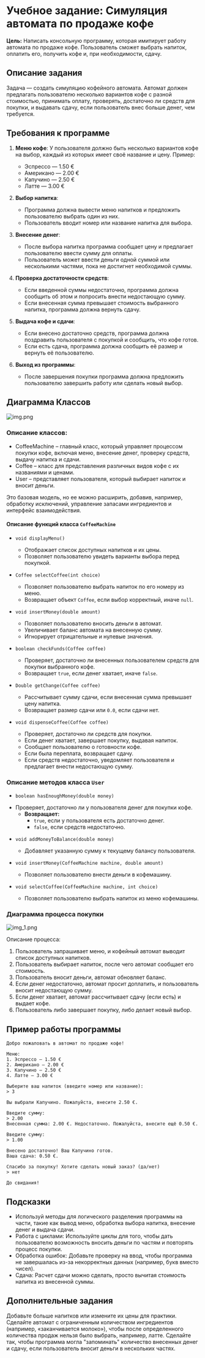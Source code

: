 # Учебное задание: Симуляция автомата по продаже кофе

**Цель:** Написать консольную программу, которая имитирует работу автомата по продаже кофе. Пользователь сможет выбрать напиток, оплатить его, получить кофе и, при необходимости, сдачу.

## Описание задания

 Задача — создать симуляцию кофейного автомата. Автомат должен предлагать пользователю несколько вариантов кофе с разной стоимостью, принимать оплату, проверять, достаточно ли средств для покупки, и выдавать сдачу, если пользователь внес больше денег, чем требуется.

## Требования к программе

1. **Меню кофе**: У пользователя должно быть несколько вариантов кофе на выбор, каждый из которых имеет своё название и цену. Пример:
    - Эспрессо — 1.50 €
    - Американо — 2.00 €
    - Капучино — 2.50 €
    - Латте — 3.00 €

2. **Выбор напитка**:
    - Программа должна вывести меню напитков и предложить пользователю выбрать один из них.
    - Пользователь вводит номер или название напитка для выбора.

3. **Внесение денег**:
    - После выбора напитка программа сообщает цену и предлагает пользователю ввести сумму для оплаты.
    - Пользователь может ввести деньги одной суммой или несколькими частями, пока не достигнет необходимой суммы.

4. **Проверка достаточности средств**:
    - Если введенной суммы недостаточно, программа должна сообщить об этом и попросить внести недостающую сумму.
    - Если внесенная сумма превышает стоимость выбранного напитка, программа должна вернуть сдачу.

5. **Выдача кофе и сдачи**:
    - Если внесено достаточно средств, программа должна поздравить пользователя с покупкой и сообщить, что кофе готов.
    - Если есть сдача, программа должна сообщить её размер и вернуть её пользователю.

6. **Выход из программы**:
    - После завершения покупки программа должна предложить пользователю завершить работу или сделать новый выбор.

## Диаграмма Классов

![img.png](img.png)

### Описание классов:
* CoffeeMachine – главный класс, который управляет процессом покупки кофе, включая меню, внесение денег, проверку средств, выдачу напитка и сдачи.
* Coffee – класс для представления различных видов кофе с их названиями и ценами.
* User – представляет пользователя, который выбирает напиток и вносит деньги.

Это базовая модель, но ее можно расширить, добавив, например, обработку исключений, управление запасами ингредиентов и интерфейс взаимодействия.

#### Описание функций класса `CoffeeMachine`

* `void displayMenu()`
  - Отображает список доступных напитков и их цены.
  - Позволяет пользователю увидеть варианты выбора перед покупкой.

* `Coffee selectCoffee(int choice)`
  - Позволяет пользователю выбрать напиток по его номеру из меню.
  - Возвращает объект `Coffee`, если выбор корректный, иначе `null`.

* `void insertMoney(double amount)`
  - Позволяет пользователю вносить деньги в автомат.
  - Увеличивает баланс автомата на внесенную сумму.
  - Игнорирует отрицательные и нулевые значения.

* `boolean checkFunds(Coffee coffee)`
  - Проверяет, достаточно ли внесенных пользователем средств для покупки выбранного кофе.
  - Возвращает `true`, если денег хватает, иначе `false`.

* `Double getChange(Coffee coffee)`
  - Рассчитывает сумму сдачи, если внесенная сумма превышает цену напитка.
  - Возвращает размер сдачи или `0.0`, если сдачи нет.

* `void dispenseCoffee(Coffee coffee)`
  - Проверяет, достаточно ли средств для покупки.
  - Если денег хватает, завершает покупку, выдавая напиток.
  - Сообщает пользователю о готовности кофе.
  - Если была переплата, возвращает сдачу.
  - Если средств недостаточно, уведомляет пользователя и предлагает внести недостающую сумму.


### Описание методов класса `User`

*  `boolean hasEnoughMoney(double money)`
  - Проверяет, достаточно ли у пользователя денег для покупки кофе.
    - **Возвращает:**
        - `true`, если у пользователя есть достаточно денег.
        - `false`, если средств недостаточно.

* `void addMoneyToBalance(double money)`
  - Добавляет указанную сумму к текущему балансу пользователя.


* `void insertMoney(CoffeeMachine machine, double amount)`
  - Позволяет пользователю внести деньги в кофемашину.

* `void selectCoffee(CoffeeMachine machine, int choice)`
  - Позволяет пользователю выбрать напиток из меню кофемашины.


### Диаграмма процесса покупки

![img_1.png](img_1.png)


Описание процесса:
1. Пользователь запрашивает меню, и кофейный автомат выводит список доступных напитков.
2. Пользователь выбирает напиток, после чего автомат сообщает его стоимость.
3. Пользователь вносит деньги, автомат обновляет баланс.
4. Если денег недостаточно, автомат просит доплатить, и пользователь вносит недостающую сумму.
5. Если денег хватает, автомат рассчитывает сдачу (если есть) и выдает кофе.
6. Пользователь либо завершает покупку, либо делает новый выбор.

## Пример работы программы

```plaintext
Добро пожаловать в автомат по продаже кофе!

Меню:
1. Эспрессо — 1.50 €
2. Американо — 2.00 €
3. Капучино — 2.50 €
4. Латте — 3.00 €

Выберите ваш напиток (введите номер или название):
> 3

Вы выбрали Капучино. Пожалуйста, внесите 2.50 €.

Введите сумму:
> 2.00
Внесенная сумма: 2.00 €. Недостаточно. Пожалуйста, внесите ещё 0.50 €.

Введите сумму:
> 1.00

Внесено достаточно! Ваш Капучино готов.
Ваша сдача: 0.50 €.

Спасибо за покупку! Хотите сделать новый заказ? (да/нет)
> нет

До свидания!
```

## Подсказки

* Используй методы для логического разделения программы на части, такие как вывод меню, обработка выбора напитка, внесение денег и выдача сдачи.
* Работа с циклами: Используйте циклы для того, чтобы дать пользователю возможность вносить деньги по частям и повторять процесс покупки.
* Обработка ошибок: Добавьте проверку на ввод, чтобы программа не завершалась из-за некорректных данных (например, букв вместо чисел).
* Сдача: Расчет сдачи можно сделать, просто вычитая стоимость напитка из внесенной суммы.

## Дополнительные задания
Добавьте больше напитков или измените их цены для практики.
Сделайте автомат с ограниченным количеством ингредиентов (например, «заканчивается молоко»), чтобы после определенного количества продаж нельзя было выбрать, например, латте.
Сделайте так, чтобы программа могла "запоминать" количество внесенных денег и сдачу, если пользователь вносит деньги в нескольких частях.